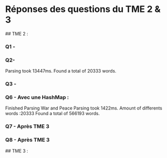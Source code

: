# Réponses des questions du TME 2 & 3 

## TME 2 : 

### Q1 - 

### Q2-

Parsing took 13447ms.
Found a total of 20333 words.

### Q3 -


### Q6 - Avec une HashMap :

 Finished Parsing War and Peace
Parsing took 1422ms.
Amount of differents words :20333
Found a total of 566193 words.

### Q7 - Après TME 3

### Q8 - Après TME 3

## TME 3 :

